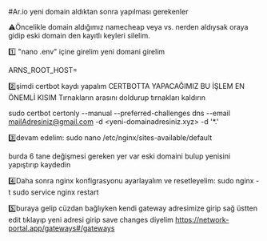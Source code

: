 #Ar.io yeni domain aldıktan sonra yapılması gerekenler

⚠️Öncelikle domain aldığımız namecheap veya vs. nerden aldıysak oraya gidip eski domain den kayıtlı keyleri silelim.

1️⃣ "nano .env"
içine girelim yeni domani girelim

ARNS_ROOT_HOST=<yeni-domain-adresiniz>

2️⃣şimdi certbot kaydı yapalım 
CERTBOTTA YAPACAĞIMIZ BU İŞLEM EN ÖNEMLİ KISIM
Tırnakların arasını doldurup tırnakları kaldırın

sudo certbot certonly --manual --preferred-challenges dns --email <mailAdresiniz@gmail.com> -d <yeni-domainadresiniz.xyz> -d '*.<yeni-domainadresiniz>'

3️⃣devam edelim:
sudo nano /etc/nginx/sites-available/default

burda 6 tane değişmesi gereken yer var eski domaini bulup yenisini yapıştırıp kaydedin

4️⃣Daha sonra nginx konfigrasyonu ayarlayalım ve resetleyelim:
sudo nginx -t
sudo service nginx restart

5️⃣buraya gelip cüzdan bağlıyken kendi gateway adresimize girip sağ üstten edit tıklayıp yeni adresi girip save changes diyelim
https://network-portal.app/gateways#/gateways
